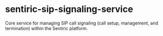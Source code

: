 # sentiric-sip-signaling-service
Core service for managing SIP call signaling (call setup, management, and termination) within the Sentiric platform.
